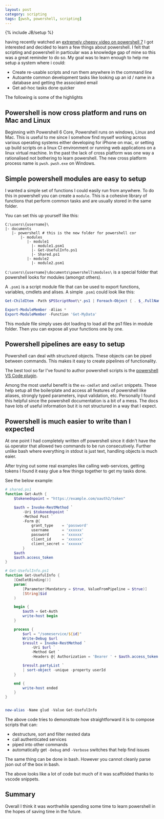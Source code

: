 ```yaml
---
layout: post
category: scripting
tags: [pwsh, powershell, scripting]
---
```


{% include JB/setup %}

having recently watched an [extremely cheesy video on powershell 7](https://www.youtube.com/watch?v=at_MagcYK5M)
I got interested and decided to learn a few things about powershell.
I felt that scripting and powershell in particular was a knowledge gap of mine so this was a great reminder to do so.
My goal was to learn enough to help me setup a system where i could:

- Create re-usable scripts and run them anywhere in the command line
- Autoamte common development tasks like looking up an id / name in a database and getting the associated email
- Get ad-hoc tasks done quicker

The following is some of the highlights

## Powershell is now cross platform and runs on Mac and Linux

Beginning with Powershell 6 Core, Powershell runs on windows, Linux and Mac.
This is useful to me since I somehow find myself working across various operating systems either developing for iPhone on mac,
or setting up build scripts on a linux CI environment
or running web applications on a linux virtual machine.
In the past the lack of cross platform was one way a rationalised not bothering to learn powershell.
The new cross platform process name is `pwsh`. `pwsh.exe` on Windows.

## Simple powershell modules are easy to setup

I wanted a simple set of functions I could easily run from anywhere.
To do this in powershell you can create a `module`.
This is a cohesive library of functions that perform common tasks
and are usually stored in the same folder.

You can set this up yourself like this:

```
C:\users\{username}\
|- documents
   |- powershell # this is the new folder for powershell cor
       |- modules
          |- module1
            |- module1.psm1
            |- Get-UsefulInfo.ps1
            |- Shared.ps1
          |- module2
            |- module2.psm1
```

`C:\users\{username}\documents\powershell\modules\` is a special folder that powershell looks for modules (amongst others).

A `.psm1` is a script module file that can be used to export functions, variables, cmdlets and alises.
A simple `.psm1` could look like this:

```powershell
Get-ChildItem -Path $PSScriptRoot\*.ps1 | Foreach-Object { . $_.FullName }

Export-ModuleMember -Alias *
Export-ModuleMember -Function 'Get-MyData'
```

This module file simply uses dot loading to load all the ps1 files in module folder.
Then you can expose all your functions one by one.

## Powershell pipelines are easy to setup

Powershell can deal with structured objects.
These objects can be piped between commands.
This makes it easy to create pipelines of functionality.

The best tool so far I've found to author powershell scripts is the [powershell VS Code plugin](https://marketplace.visualstudio.com/items?itemName=ms-vscode.PowerShell).

Among the most useful benefit is the `ex-cmdlet` and `cmdlet` snippets.
These help setup all the boilerplate and access all features of powershell like aliases, strongly typed parameters, input validation, etc.
Personally I found this helpful since the powershell documentation is a bit of a mess.
The docs have lots of useful information but it is not structured in a way that I expect.

## Powershell is much easier to write than I expected

At one point I had completely written off powershell since it didn't have the `&&` operator
that allowed two commands to be run consecutively.
Further unlike bash where everything in stdout is just text, handling objects is much eaier.

After trying out some real examples like calling web-services, getting tokens I found it easy glue a few things together to get my tasks done.

See the below example:

```powershell
# shared.ps1
function Get-Auth {
    $tokenednpoint = "https://example.com/oauth2/token"

    $auth = Invoke-RestMethod `
        -Uri $tokenednpoint `
        -Method Post `
        -Form @{
            grant_type    = 'password'
            username      = 'xxxxxx'
            password      = 'xxxxxx'
            client_id     = 'xxxxxx'
            client_secret = 'xxxxxx'
        }
    $auth
    $auth.access_token
}

# Get-UsefulInfo.ps1
function Get-UsefulInfo {
    [CmdletBinding()]
    param(
        [Parameter(Mandatory = $true, ValueFromPipeline = $true)]
        [String]$id
    )

    begin {
        $auth = Get-Auth
        write-host begin
    }

    process {
        $url = "/someservice/${id}"
        Write-Debug $url
        $result = Invoke-RestMethod `
            -Uri $url `
            -Method Get `
            -Headers @{ Authorization = 'Bearer ' + $auth.access_token }

        $result.partyList `
        | sort-object -unique -property userId
    }

    end {
        write-host ended
    }
}


new-alias -Name glud -Value Get-UsefulInfo
```

The above code tries to demonstrate how straightforward it is
to compose scripts that can:

- destructure, sort and filter nested data
- call authenticated services
- piped into other commands
- automatically get `-Debug` and `-Verbose` switches that help find issues

The same thing can be done in bash. However you cannot cleanly parse json out of the box in bash.

The above looks like a lot of code but much of it was scaffolded thanks to vscode snippets.

## Summary

Overall I think it was worthwhile spending some time to learn powershell
in the hopes of saving time in the future.
